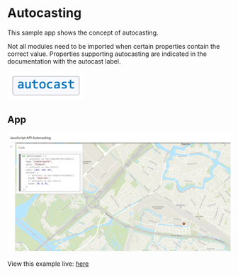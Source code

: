 # Autocasting

This sample app shows the concept of autocasting.

Not all modules need to be imported when certain properties contain the correct value.
Properties supporting autocasting are indicated in the documentation with the autocast label.

![Autocasting label](./autocasting.jpg)

## App

![Screenshot app](./screen.jpg)
<br>
<br>
View this example live:
[here](https://esrinederland.github.io/CoolMaps/Autocasting/autocasting.html?ref=readme)
